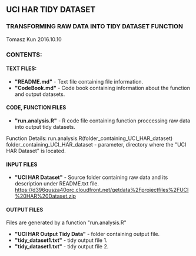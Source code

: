 
## UCI HAR TIDY DATASET
### TRANSFORMING RAW DATA INTO TIDY DATASET FUNCTION

Tomasz Kun 2016.10.10

### CONTENTS:

#### TEXT FILES:

* **"README.md"** - Text file containing file information.
* **"CodeBook.md"** - Code book containing information about the function and output datasets.

#### CODE, FUNCTION FILES

* **"run.analysis.R"** - R code file containing function proccessing raw data into output tidy datasets.

Function Details:
run.analysis.R(folder_containing_UCI_HAR_dataset)
folder_containing_UCI_HAR_dataset - parameter, directory where the "UCI HAR Dataset" is located.

#### INPUT FILES

* **"UCI HAR Dataset"** - Source folder containing raw data and its description under README.txt file.
https://d396qusza40orc.cloudfront.net/getdata%2Fprojectfiles%2FUCI%20HAR%20Dataset.zip

#### OUTPUT FILES

Files are generated by a function "run.analysis.R"

* **"UCI HAR Output Tidy Data"** - folder containing output file.
* **"tidy_dataset1.txt"** - tidy output file 1.
* **"tidy_dataset1.txt"** - tidy output file 2.
